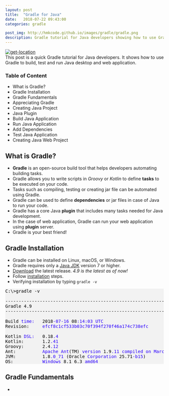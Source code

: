 ```yaml
---
layout: post
title:  "Gradle for Java"
date:   2018-07-22 09:43:00
categories: gradle

post_img: http://hmkcode.github.io/images/gradle/gradle.png
description: Gradle tutorial for Java developers showing how to use Gradle to automate Java building tasks
---
```

<p style="text-align: justify;">
	<a href="http://hmkcode.github.io/images/gradle/gradle.png">
		<img class="size-full wp-image-315 aligncenter" src="http://hmkcode.github.io/images/gradle/gradle.png" alt="get-location" />
	</a>
	<br/>
	This post is a quick Gradle tutorial for Java developers. It shows how to use Gradle to build, test and run Java desktop and web application.
	
</p>


### Table of Content

<div class="post-table-of-content">
	<ul>
	  <li>What is Gradle?</li>
	  <li>Gradle Installation</li>
	  <li>Gradle Fundamentals</li>
	  <li>Appreciating Gradle</li>
	  <li>Creating Java Project</li>
	  <li>Java Plugin</li>
	  <li>Build Java Application</li>
	  <li>Run Java Application</li>
	  <li>Add Dependencies</li>
	  <li>Test Java Application</li>
	  <li>Creating Java Web Project</li>
	</ul>
</div>

<!-- 	- Core & Custom Plugin - Repository & Dependencies -->

## What is Gradle?

- **Gradle** is an open-source build tool that helps developers automating building tasks.
- Gradle allows you to write scripts in *Groovy* or *Kotlin* to define **tasks** to be executed on your code.
- Tasks such as compiling, testing or creating jar file can be automated using Gradle.
- Gradle can be used to define **dependencies** or jar files in case of Java to run your code.
- Gradle has a core Java **plugin** that includes many tasks needed for Java development.
- In the case of web application, Gradle can run your web application using **plugin** server.
- Gradle is your best friend!

 
## Gradle Installation

- Gradle can be installed on Linux, macOS, or Windows.
- Gradle requires only a [Java JDK](http://www.oracle.com/technetwork/java/javase/downloads/index.html) version 7 or higher.
- [Download](https://gradle.org/releases) the latest release. _4.9 is the latest as of now!_
- Follow [installation](https://docs.gradle.org/current/userguide/installation.html#_installing_manually) steps. 
- Verifying installation by typing `gradle -v`

<pre style='color:#000000;background:#f2f2f2;'>C:\>gradle -v

------------------------------------------------------------
Gradle 4.9
------------------------------------------------------------

Build <span style='color:#2a00ff; '>time:</span>   2018<span style='color:#2a00ff; '>-07-16</span> 08<span style='color:#2a00ff; '>:14:03</span> <span style='color:#2a00ff; '>UTC</span>
Revision:     <span style='color:#2a00ff; '>efcf8c1cf533b03c70f394f270f46a174c738efc</span>

Kotlin <span style='color:#2a00ff; '>DSL:</span>   0.18<span style='color:#2a00ff; '>.4</span>
Kotlin:       1.2<span style='color:#2a00ff; '>.41</span>
Groovy:       2.4<span style='color:#2a00ff; '>.12</span>
Ant:          <span style='color:#2a00ff; '>Apache</span> <span style='color:#2a00ff; '>Ant</span>(TM) <span style='color:#2a00ff; '>version</span> 1.9<span style='color:#2a00ff; '>.11</span> <span style='color:#2a00ff; '>compiled</span> <span style='color:#2a00ff; '>on</span> <span style='color:#2a00ff; '>March</span> 23 2018
JVM:          1.8<span style='color:#2a00ff; '>.0_71</span> (Oracle <span style='color:#2a00ff; '>Corporation</span> 25.71<span style='color:#2a00ff; '>-b15</span>)
OS:           <span style='color:#2a00ff; '>Windows</span> 8.1 6.3 <span style='color:#2a00ff; '>amd64</span>
</pre>

## Gradle Fundamentals

- 